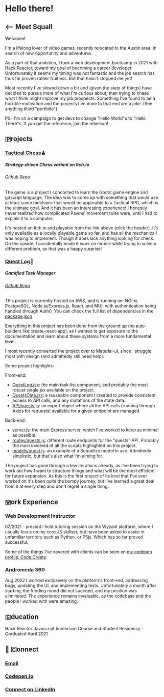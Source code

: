 # Hello there!

## <-- Meet Squall

Welcome!

I'm a lifelong lover of video games, recently relocated to the Austin area, in search of new opportunity and adventures.

As a part of that ambition, I took a web development bootcamp in 2021 with Hack Reactor, toward my goal of becoming a career developer. Unfortunately it seems my timing was not fantastic and the job search has thus far proven rather fruitless. But that hasn't stopped me yet!

Most recently I've slowed down a bit and (given the state of things) have decided to pursue more of what I'm curious about, than trying to chase what I think might improve my job prospects. Something I've found to be a horrible motivation and the projects I've done to that end are a joke. (See anything titled "portfolio")

PS- I'm on a campaign to get devs to change "Hello World"s to "Hello There"s. If you get the reference, join the rebellion!

## ​🇵​rojects

### [Tactical Chess](https://mythrilshield.itch.io/tactical-chess)♟
##### Strategy-driven Chess variant on Itch.io
###### [Github Repo](https://github.com/tspr0tege/Tactical-Chess)

The game is a project I concocted to learn the Godot game engine and gdscript language. The idea was to come up with something that would use at least some mechanic that would be applicable to a Tactical RPG, which is the ultimate goal. And it has been an interesting experience! I honestly never realized how complicated Pawns' movement rules were, until I had to explain it to a computer.

It's hosted on Itch.io and playable from the link above (click the header). It's only available as a locally playable game so far, and has all the mechanics I was hoping to implement. Though it does lack anything looking for check. On the upside, I accidentally made it work on mobile while trying to solve a different problem, so that was a happy surprise!

### [Quest Log](https://www.quest-log.app)📔
##### Gamified Task Manager
###### [Github Repo](https://github.com/tspr0tege/quest-log)

This project is currently hosted on AWS, and is running on: NGinx, PostgreSQL, Node.js/Express.js, React, and MUI, with authentication being handled through Auth0.
You can check the full list of dependencies in the [package.json](https://github.com/tspr0tege/quest-log/blob/main/package.json)

Everything in this project has been done from the ground up (no auto-builders like create-react-app), as I wanted to get exposure to the documentation and learn about these systems from a more fundamental level.

I most recently converted the project over to Material-ui, since I struggle most with design (and admittedly still need help).

Some project highlights:

Front-end:
- [QuestLog.jsx](https://github.com/tspr0tege/quest-log/blob/main/client/src/pages/MainApp/QuestLog/QuestLog.jsx): the main task-list component, and probably the most robust single jsx available on the project.
- [QuestsData.jsx](https://github.com/tspr0tege/quest-log/blob/main/client/src/components/QuestsData.jsx): a reuseable component I created to provide consistent access to API calls, and any mutations of the state data. 
- [API/quests.js](https://github.com/tspr0tege/quest-log/blob/main/client/API/quests.js): an export object where all the API calls (running through Axios for requests) available for a given endpoint are managed.

Back-end:
- [server.js](https://github.com/tspr0tege/quest-log/blob/main/server.js): the main Express server, which I've worked to keep as minimal as possible.
- [routes/quests.js](https://github.com/tspr0tege/quest-log/blob/main/server/routes/quests.js): different route endpoints for the "quests" API. Probably the most involved of all the scripts highlighted on this project.
- [models/quest.js](https://github.com/tspr0tege/quest-log/blob/main/server/models/quest.js): an example of a Sequelize model in use. Admittedly simplistic, but that's also what I'm aiming for.

The project has gone through a few iterations already, as I've been trying to work out how I want to structure things and what will be the most efficient for future expansion. As this is the first project of its kind that I've ever worked on it's been quite the bumpy journey, but I've learned a great deal from it at every step and don't regret a single thing.

## ​🇼​ork Experience

### Web Development Instructor
07/2021 - present
I hold tutoring session on the Wyzant platform, where I usually focus on my core JS skillset, but have been asked to assist in unfamiliar territory such as Python, or P5js. Which has so far proved successful.

Some of the things I've covered with clients can be seen on [my codepen profile: Code Create](https://codepen.io/code-create/pens/public).

### Andromeda 360
Aug 2022
I worked exclusively on the platform's front-end, addressing bugs, updating the UI, and implementing tests. Unfortunately a month after starting, the funding round did not succeed, and my position was eliminated. The experience remains invaluable, as the codebase and the people I worked with were amazing.

## ​🇪​ducation

Hack Reactor Javascript Immersive Course and Student Residency - Graduated April 2021

## 🔌 ​🇨​onnect

### [Email](mailto:squallpl1983@gmail.com)

### [Codepen.io](https://codepen.io/code-create/)

### [Connect on LinkedIn](https://www.linkedin.com/in/squall-leonhart/)
